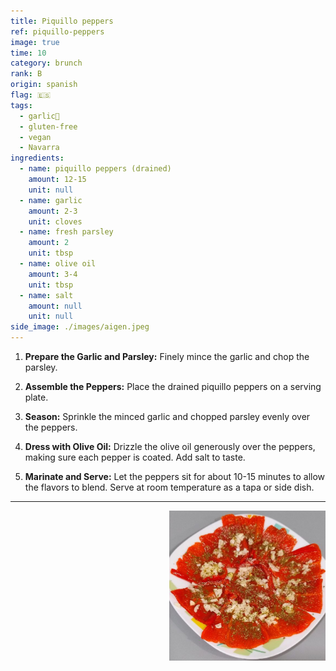 ```yaml
---
title: Piquillo peppers
ref: piquillo-peppers
image: true
time: 10
category: brunch
rank: B
origin: spanish
flag: 🇪🇸
tags:
  - garlic🧄
  - gluten-free
  - vegan
  - Navarra
ingredients:
  - name: piquillo peppers (drained)
    amount: 12-15
    unit: null
  - name: garlic
    amount: 2-3
    unit: cloves
  - name: fresh parsley
    amount: 2
    unit: tbsp
  - name: olive oil
    amount: 3-4
    unit: tbsp
  - name: salt
    amount: null
    unit: null
side_image: ./images/aigen.jpeg
---
```


1. **Prepare the Garlic and Parsley:** Finely mince the garlic and chop the parsley.

2. **Assemble the Peppers:** Place the drained piquillo peppers on a serving plate.

3. **Season:** Sprinkle the minced garlic and chopped parsley evenly over the peppers.

4. **Dress with Olive Oil:** Drizzle the olive oil generously over the peppers, making sure each pepper is coated. Add salt to taste.

5. **Marinate and Serve:** Let the peppers sit for about 10-15 minutes to allow the flavors to blend. Serve at room temperature as a tapa or side dish.

---

<img src="images/piquillo_peppers.png" style="width:250px; float:right;"/>
